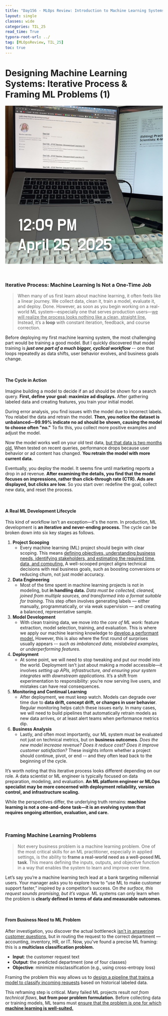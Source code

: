 ```yaml
---
title: "Day156 - MLOps Review: Introduction to Machine Learning Systems Design (2)"
layout: single
classes: wide
categories: TIL_25
read_time: True
typora-root-url: ../
tag: [MLOpsReview, TIL_25]
toc: true 
---
```


# Designing Machine Learning Systems: Iterative Process & Framing ML Problems (1) 

![98038097-1BFF-46F4-94DD-9F72551958F6_1_105_c](../../images/2025-04-25-TIL25_Day156/98038097-1BFF-46F4-94DD-9F72551958F6_1_105_c.jpeg)

<br>

### Iterative Process: Machine Learning Is Not a One-Time Job

> When many of us first learn about machine learning, it often feels like a linear journey. We collect data, clean it, train a model, evaluate it, and deploy. Done. However, as soon as you begin working on a real-world ML system—especially one that serves production users—<u>we will realize the process looks nothing like a clean, straight line.</u> Instead, it’s a **loop** with constant iteration, feedback, and course correction.

Before deploying my first machine learning system, the most challenging part would be training a good model. But I quickly discovered that model training is ***just one part of a much bigger, cyclical workflow*** -- one that loops repeatedly as data shifts, user behavior evolves, and business goals change.

<br>

#### The Cycle in Action

Imagine building a model to decide if an ad should be shown for a search query. **First, define your goal: maximize ad displays.** After gathering labeled data and creating features, you train your initial model.

During error analysis, you find issues with the model due to incorrect labels. You relabel the data and retrain the model. **Then, you notice the dataset is unbalanced—99.99% indicate no ad should be shown, causing the model to choose often "no."** To fix this, you collect more positive examples and adjust the model.

Now the model works well on your old test data, <u>but that data is two months old.</u> When tested on recent queries, performance drops because user behavior or ad content has changed. **You retrain the model with more current data.**

Eventually, you deploy the model. It seems fine until marketing reports a drop in ad revenue. **After examining the details, you find that the model focuses on impressions, rather than click-through rate (CTR). Ads are displayed, but clicks are low.** So you start over: redefine the goal, collect new data, and reset the process.

<br>

#### A Real ML Development Lifecycle

This kind of workflow isn't an exception—it's the norm. In production, ML development is **an iterative and never-ending process.** The cycle can be broken down into six key stages as follows.

1. **Project Scooping**
   - Every machine learning (ML) project should begin with clear scoping. This means <u>defining objectives, understanding business needs, identifying stakeholders, and estimating the required time, data, and computing.</u> A well-scooped project aligns technical decisions with real business goals, such as boosting conversions or reducing churn, not just model accuracy.
2. **Data Engineering**
   -  Most of the time spent in machine learning projects is not in modeling, but **in handling data.** *Data must be collected, cleaned, joined from multiple sources, and transformed into a format suitable for training*. This step often involves generating labels — either manually, programmatically, or via weak supervision — and creating a balanced, representative sample.
3. **Model Development**
   - With clean training data, we move into the *core of ML work*: feature extraction, model selection, training, and evaluation. This is where we apply our machine learning knowledge to <u>develop a performant model.</u> However, this is also where the first round of surprises usually appears -- *such as imbalanced data, mislabeled examples, or underperforming features.*
4. **Deployment**
   - At some point, we will need to stop tweaking and put our model into the world. Deployment isn’t just about making a model accessible—it involves *setting up APIs, infrastructure, and ensuring your system integrates with downstream applications*. It’s a shift from experimentation to responsibility: you’re now serving live users, and mistakes can have real consequences.
5. **Monitoring and Continual Learning**
   - After deployment, we must keep watch. Models can degrade over time due to **data drift, concept drift, or changes in user behavior**. Regular monitoring helps catch these issues early. In many cases, we will need to build pipelines that automatically retrain models as new data arrives, or at least alert teams when performance metrics dip.
6. **Business Analysis**
   - Lastly, and often most importantly, our ML system must be evaluated not just on technical metrics, but on **business outcomes.** *Does the new model increase revenue? Does it reduce cost? Does it improve customer satisfaction?* These insights inform whether a project should continue, pivot, or end -- and they often lead back to the beginning of the cycle.

It’s worth noting that this iterative process looks different depending on our role. A data scientist or ML engineer is typically focused on data preparation, modeling, and evaluation. **An ML platform engineer or MLOps specialist may be more concerned with deployment reliability, version control, and infrastructure scaling.**

While the perspectives differ, the underlying truth remains: **machine learning is not a one-and-done task—it is an evolving system that requires ongoing attention, evaluation, and care.**

<br>

### Framing Machine Learning Problems 

> Not every business problem is a machine learning problem. One of the most critical skills for an ML practitioner, especially in applied settings, is the ability to **frame a real-world need as a well-posed ML task**. This means defining the inputs, outputs, and objective function in a way that enables the system to learn and improve over time.

Let’s say you’re a machine learning tech lead at a bank targeting millennial users. Your manager asks you to explore how to “use ML to make customer support faster,” inspired by a competitor’s success. O*n the surface, this request sounds promising, but it’s vague*. ML systems can only learn when the problem is **clearly defined in terms of data and measurable outcomes**.

<br>

#### From Business Need to ML Problem

After investigation, you discover the actual bottleneck <u>isn't in answering customer questions,</u> but in routing the request to the correct department — accounting, inventory, HR, or IT. Now, you've found a precise ML framing: this is a **multiclass classification problem.** 

- **Input**: the customer request text
- **Output**: the predicted department (one of four classes)
- **Objective**: minimize misclassification (e.g., using cross-entropy loss)

Framing the problem this way allows us to <u>design a pipeline that trains a model to classify incoming requests</u> based on historical labeled data.

This reframing step is critical. Many failed ML projects result *not from technical flaws*,  **but from poor problem formulation.** Before collecting data or training models, ML teams must <u>ensure that the problem is one for which <b>machine learning is well-suited.</b></u>

<br><br>
